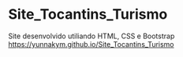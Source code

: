 # Site_Tocantins_Turismo
 Site desenvolvido utiliando HTML, CSS e Bootstrap
 https://yunnakym.github.io/Site_Tocantins_Turismo
